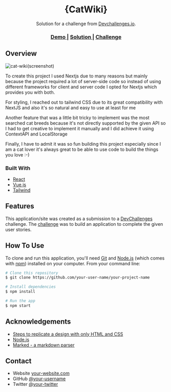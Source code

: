<!-- Please update value in the {}  -->

<h1 align="center">{CatWiki}</h1>

<div align="center">
   Solution for a challenge from  <a href="http://devchallenges.io" target="_blank">Devchallenges.io</a>.
</div>

<div align="center">
  <h3>
    <a href="https://cat-wiki-phi.vercel.app/">
      Demo
    </a>
    <span> | </span>
    <a href="https://devchallenges.io/solutions/gu1fU08DlObSiwvpSMTk">
      Solution
    </a>
    <span> | </span>
    <a href="https://devchallenges.io/challenges/f4NJ53rcfgrP6sBMD2jt">
      Challenge
    </a>
  </h3>
</div>

<!-- OVERVIEW -->

## Overview

![cat-wiki(screenshot)](https://user-images.githubusercontent.com/66664314/216924870-95c1b143-ac42-41ba-8311-3cb9f8fd5d6d.png)

To create this project I used Nextjs due to many reasons but mainly because the project required a lot of server-side code so instead of using different frameworks for client and server code I opted for Nextjs which provides you with both.

For styling, I reached out to tailwind CSS due to its great compatibility with NextJS and also it's so natural and easy to use at least for me

Another feature that was a little bit tricky to implement was the most searched cat breeds because it's not directly supported by the given API so I had to get creative to implement it manually and I did achieve it using ContextAPI and LocalStorage

Finally, I have to admit it was so fun building this project especially since I am a cat lover it's always great to be able to use code to build the things you love :-)


### Built With

<!-- This section should list any major frameworks that you built your project using. Here are a few examples.-->

- [React](https://reactjs.org/)
- [Vue.js](https://vuejs.org/)
- [Tailwind](https://tailwindcss.com/)

## Features

<!-- List the features of your application or follow the template. Don't share the figma file here :) -->

This application/site was created as a submission to a [DevChallenges](https://devchallenges.io/challenges) challenge. The [challenge](https://devchallenges.io/challenges/f4NJ53rcfgrP6sBMD2jt) was to build an application to complete the given user stories.

## How To Use

<!-- Example: -->

To clone and run this application, you'll need [Git](https://git-scm.com) and [Node.js](https://nodejs.org/en/download/) (which comes with [npm](http://npmjs.com)) installed on your computer. From your command line:

```bash
# Clone this repository
$ git clone https://github.com/your-user-name/your-project-name

# Install dependencies
$ npm install

# Run the app
$ npm start
```

## Acknowledgements

<!-- This section should list any articles or add-ons/plugins that helps you to complete the project. This is optional but it will help you in the future. For example: -->

- [Steps to replicate a design with only HTML and CSS](https://devchallenges-blogs.web.app/how-to-replicate-design/)
- [Node.js](https://nodejs.org/)
- [Marked - a markdown parser](https://github.com/chjj/marked)

## Contact

- Website [your-website.com](https://{your-web-site-link})
- GitHub [@your-username](https://{github.com/your-usermame})
- Twitter [@your-twitter](https://{twitter.com/your-username})
